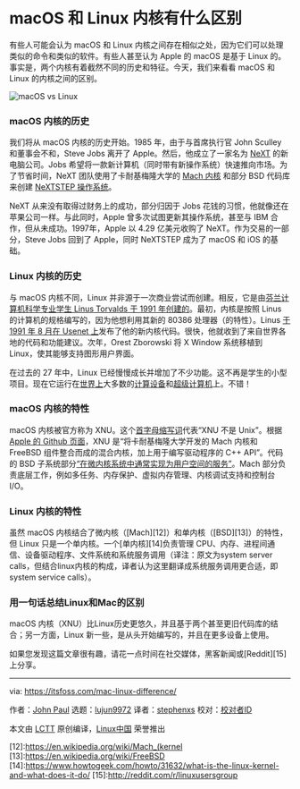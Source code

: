 macOS 和 Linux 内核有什么区别
======
有些人可能会认为 macOS 和 Linux 内核之间存在相似之处，因为它们可以处理类似的命令和类似的软件。有些人甚至认为 Apple 的 macOS 是基于 Linux 的。事实是，两个内核有着截然不同的历史和特征。今天，我们来看看 macOS 和 Linux 的内核之间的区别。


![macOS vs Linux][1]

### macOS 内核的历史

我们将从 macOS 内核的历史开始。1985 年，由于与首席执行官 John Sculley 和董事会不和，Steve Jobs 离开了 Apple。然后，他成立了一家名为 [NeXT][2] 的新电脑公司。Jobs 希望将一款新计算机（同时带有新操作系统）快速推向市场。为了节省时间，NeXT 团队使用了卡耐基梅隆大学的 [Mach 内核][3] 和部分 BSD 代码库来创建 [NeXTSTEP 操作系统][4]。

NeXT 从来没有取得过财务上的成功，部分归因于 Jobs 花钱的习惯，他就像还在苹果公司一样。与此同时，Apple 曾多次试图更新其操作系统，甚至与 IBM 合作，但从未成功。1997年，Apple 以 4.29 亿美元收购了 NeXT。作为交易的一部分，Steve Jobs 回到了 Apple，同时 NeXTSTEP 成为了 macOS 和 iOS 的基础。

### Linux 内核的历史

与 macOS 内核不同，Linux 并非源于一次商业尝试而创建。相反，它是由[芬兰计算机科学专业学生 Linus Torvalds 于 1991 年创建的][5]。最初，内核是按照 Linus 的计算机的规格编写的，因为他想利用其新的 80386 处理器（的特性）。Linus [于 1991 年 8 月在 Usenet 上][6]发布了他的新内核代码。很快，他就收到了来自世界各地的代码和功能建议。次年，Orest Zborowski 将 X Window 系统移植到 Linux，使其能够支持图形用户界面。

在过去的 27 年中，Linux 已经慢慢成长并增加了不少功能。这不再是学生的小型项目。现在它运行在[世界上][7]大多数的[计算设备][8]和[超级计算机][9]上。不错！

### macOS 内核的特性

macOS 内核被官方称为 XNU。这个[首字母缩写词][10]代表“XNU 不是 Unix”。根据 [Apple 的 Github 页面][10]，XNU 是“将卡耐基梅隆大学开发的 Mach 内核和 FreeBSD 组件整合而成的混合内核，加上用于编写驱动程序的 C++ API”。代码的 BSD 子系统部分[“在微内核系统中通常实现为用户空间的服务”][11]。Mach 部分负责底层工作，例如多任务、内存保护、虚拟内存管理、内核调试支持和控制台 I/O。

### Linux 内核的特性

虽然 macOS 内核结合了微内核（[Mach][12]）和单内核（[BSD][13]）的特性，但 Linux 只是一个单内核。一个[单内核][14]负责管理 CPU、内存、进程间通信、设备驱动程序、文件系统和系统服务调用（译注：原文为system server calls，但结合linux内核的构成，译者认为这里翻译成系统服务调用更合适，即system service calls）。

### 用一句话总结Linux和Mac的区别

macOS 内核（XNU）比Linux历史更悠久，并且基于两个甚至更旧代码库的结合；另一方面，Linux 新一些，是从头开始编写的，并且在更多设备上使用。

如果您发现这篇文章很有趣，请花一点时间在社交媒体，黑客新闻或[Reddit][15]上分享。

--------------------------------------------------------------------------------

via: https://itsfoss.com/mac-linux-difference/

作者：[John Paul][a]
选题：[lujun9972](https://github.com/lujun9972)
译者：[stephenxs](https://github.com/stephenxs)
校对：[校对者ID](https://github.com/校对者ID)

本文由 [LCTT](https://github.com/LCTT/TranslateProject) 原创编译，[Linux中国](https://linux.cn/) 荣誉推出

[a]: https://itsfoss.com/author/john/
[1]:https://4bds6hergc-flywheel.netdna-ssl.com/wp-content/uploads/2018/07/macos-vs-linux-kernels.jpeg
[2]:https://en.wikipedia.org/wiki/NeXT
[3]:https://en.wikipedia.org/wiki/Mach_(kernel)
[4]:https://en.wikipedia.org/wiki/NeXTSTEP
[5]:https://www.cs.cmu.edu/%7Eawb/linux.history.html
[6]:https://groups.google.com/forum/#!original/comp.os.minix/dlNtH7RRrGA/SwRavCzVE7gJ
[7]:https://www.zdnet.com/article/sorry-windows-android-is-now-the-most-popular-end-user-operating-system/
[8]:https://www.linuxinsider.com/story/31855.html
[9]:https://itsfoss.com/linux-supercomputers-2017/
[10]:https://github.com/apple/darwin-xnu
[11]:http://osxbook.com/book/bonus/ancient/whatismacosx/arch_xnu.html
[12]:https://en.wikipedia.org/wiki/Mach_(kernel
[13]:https://en.wikipedia.org/wiki/FreeBSD
[14]:https://www.howtogeek.com/howto/31632/what-is-the-linux-kernel-and-what-does-it-do/
[15]:http://reddit.com/r/linuxusersgroup
